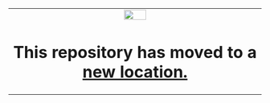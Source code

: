 <table>
 <tr width="100%">
    <td align="center"><img src="https://www.xilinx.com/content/dam/xilinx/imgs/press/media-kits/corporate/xilinx-logo.png" width="30%"/><h1>This repository has moved to a <a href="https://github.com/Xilinx/Vitis-Tutorials">new location.</a></h1>
    </td>
 </tr>
</table>
